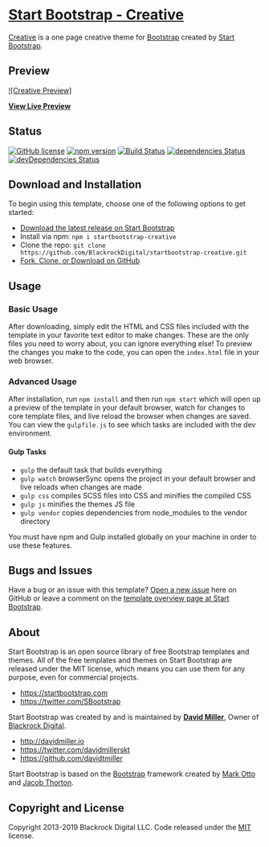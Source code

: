 # [Start Bootstrap - Creative](https://startbootstrap.com/template-overviews/creative/)

[Creative](http://startbootstrap.com/template-overviews/creative/) is a one page creative theme for [Bootstrap](http://getbootstrap.com/) created by [Start Bootstrap](http://startbootstrap.com/).

## Preview

[![Creative Preview]](https://blackrockdigital.github.io/startbootstrap-creative/)

**[View Live Preview](https://blackrockdigital.github.io/startbootstrap-creative/)**

## Status

[![GitHub license](https://img.shields.io/badge/license-MIT-blue.svg)](https://raw.githubusercontent.com/BlackrockDigital/startbootstrap-creative/master/LICENSE)
[![npm version](https://img.shields.io/npm/v/startbootstrap-creative.svg)](https://www.npmjs.com/package/startbootstrap-creative)
[![Build Status](https://travis-ci.org/BlackrockDigital/startbootstrap-creative.svg?branch=master)](https://travis-ci.org/BlackrockDigital/startbootstrap-creative)
[![dependencies Status](https://david-dm.org/BlackrockDigital/startbootstrap-creative/status.svg)](https://david-dm.org/BlackrockDigital/startbootstrap-creative)
[![devDependencies Status](https://david-dm.org/BlackrockDigital/startbootstrap-creative/dev-status.svg)](https://david-dm.org/BlackrockDigital/startbootstrap-creative?type=dev)

## Download and Installation

To begin using this template, choose one of the following options to get started:
* [Download the latest release on Start Bootstrap](https://startbootstrap.com/template-overviews/creative/)
* Install via npm: `npm i startbootstrap-creative`
* Clone the repo: `git clone https://github.com/BlackrockDigital/startbootstrap-creative.git`
* [Fork, Clone, or Download on GitHub](https://github.com/BlackrockDigital/startbootstrap-creative)

## Usage

### Basic Usage

After downloading, simply edit the HTML and CSS files included with the template in your favorite text editor to make changes. These are the only files you need to worry about, you can ignore everything else! To preview the changes you make to the code, you can open the `index.html` file in your web browser.

### Advanced Usage

After installation, run `npm install` and then run `npm start` which will open up a preview of the template in your default browser, watch for changes to core template files, and live reload the browser when changes are saved. You can view the `gulpfile.js` to see which tasks are included with the dev environment.

#### Gulp Tasks

- `gulp` the default task that builds everything
- `gulp watch` browserSync opens the project in your default browser and live reloads when changes are made
- `gulp css` compiles SCSS files into CSS and minifies the compiled CSS
- `gulp js` minifies the themes JS file
- `gulp vendor` copies dependencies from node_modules to the vendor directory

You must have npm and Gulp installed globally on your machine in order to use these features.

## Bugs and Issues

Have a bug or an issue with this template? [Open a new issue](https://github.com/BlackrockDigital/startbootstrap-creative/issues) here on GitHub or leave a comment on the [template overview page at Start Bootstrap](http://startbootstrap.com/template-overviews/creative/).

## About

Start Bootstrap is an open source library of free Bootstrap templates and themes. All of the free templates and themes on Start Bootstrap are released under the MIT license, which means you can use them for any purpose, even for commercial projects.

* https://startbootstrap.com
* https://twitter.com/SBootstrap

Start Bootstrap was created by and is maintained by **[David Miller](http://davidmiller.io/)**, Owner of [Blackrock Digital](http://blackrockdigital.io/).

* http://davidmiller.io
* https://twitter.com/davidmillerskt
* https://github.com/davidtmiller

Start Bootstrap is based on the [Bootstrap](http://getbootstrap.com/) framework created by [Mark Otto](https://twitter.com/mdo) and [Jacob Thorton](https://twitter.com/fat).

## Copyright and License

Copyright 2013-2019 Blackrock Digital LLC. Code released under the [MIT](https://github.com/BlackrockDigital/startbootstrap-creative/blob/gh-pages/LICENSE) license.
